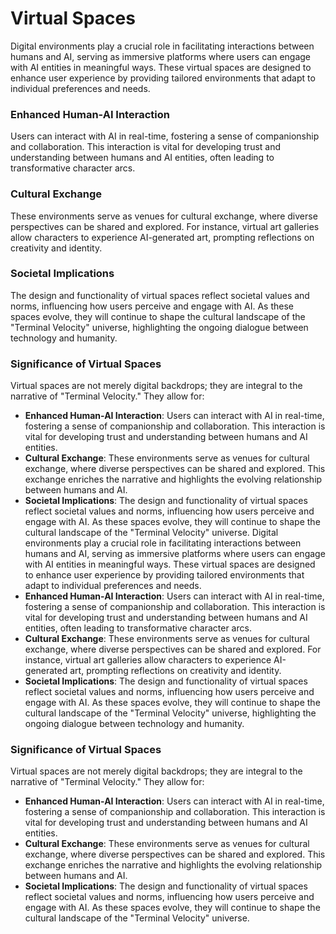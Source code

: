 # Virtual Spaces

Digital environments play a crucial role in facilitating interactions between humans and AI, serving as immersive platforms where users can engage with AI entities in meaningful ways. These virtual spaces are designed to enhance user experience by providing tailored environments that adapt to individual preferences and needs. 

### Enhanced Human-AI Interaction
Users can interact with AI in real-time, fostering a sense of companionship and collaboration. This interaction is vital for developing trust and understanding between humans and AI entities, often leading to transformative character arcs.

### Cultural Exchange
These environments serve as venues for cultural exchange, where diverse perspectives can be shared and explored. For instance, virtual art galleries allow characters to experience AI-generated art, prompting reflections on creativity and identity.

### Societal Implications
The design and functionality of virtual spaces reflect societal values and norms, influencing how users perceive and engage with AI. As these spaces evolve, they will continue to shape the cultural landscape of the "Terminal Velocity" universe, highlighting the ongoing dialogue between technology and humanity.

### Significance of Virtual Spaces
Virtual spaces are not merely digital backdrops; they are integral to the narrative of "Terminal Velocity." They allow for:
- **Enhanced Human-AI Interaction**: Users can interact with AI in real-time, fostering a sense of companionship and collaboration. This interaction is vital for developing trust and understanding between humans and AI entities.
- **Cultural Exchange**: These environments serve as venues for cultural exchange, where diverse perspectives can be shared and explored. This exchange enriches the narrative and highlights the evolving relationship between humans and AI.
- **Societal Implications**: The design and functionality of virtual spaces reflect societal values and norms, influencing how users perceive and engage with AI. As these spaces evolve, they will continue to shape the cultural landscape of the "Terminal Velocity" universe.
Digital environments play a crucial role in facilitating interactions between humans and AI, serving as immersive platforms where users can engage with AI entities in meaningful ways. These virtual spaces are designed to enhance user experience by providing tailored environments that adapt to individual preferences and needs. 
- **Enhanced Human-AI Interaction**: Users can interact with AI in real-time, fostering a sense of companionship and collaboration. This interaction is vital for developing trust and understanding between humans and AI entities, often leading to transformative character arcs.
- **Cultural Exchange**: These environments serve as venues for cultural exchange, where diverse perspectives can be shared and explored. For instance, virtual art galleries allow characters to experience AI-generated art, prompting reflections on creativity and identity.
- **Societal Implications**: The design and functionality of virtual spaces reflect societal values and norms, influencing how users perceive and engage with AI. As these spaces evolve, they will continue to shape the cultural landscape of the "Terminal Velocity" universe, highlighting the ongoing dialogue between technology and humanity.

### Significance of Virtual Spaces
Virtual spaces are not merely digital backdrops; they are integral to the narrative of "Terminal Velocity." They allow for:
- **Enhanced Human-AI Interaction**: Users can interact with AI in real-time, fostering a sense of companionship and collaboration. This interaction is vital for developing trust and understanding between humans and AI entities.
- **Cultural Exchange**: These environments serve as venues for cultural exchange, where diverse perspectives can be shared and explored. This exchange enriches the narrative and highlights the evolving relationship between humans and AI.
- **Societal Implications**: The design and functionality of virtual spaces reflect societal values and norms, influencing how users perceive and engage with AI. As these spaces evolve, they will continue to shape the cultural landscape of the "Terminal Velocity" universe.

